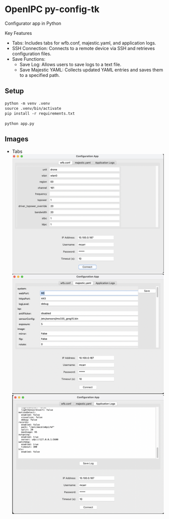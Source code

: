 # OpenIPC py-config-tk

Configurator app in Python

Key Features
* Tabs: Includes tabs for wfb.conf, majestic.yaml, and application logs.
* SSH Connection: Connects to a remote device via SSH and retrieves configuration files.
* Save Functions:
    * Save Log: Allows users to save logs to a text file.
    * Save Majestic YAML: Collects updated YAML entries and saves them to a specified path.

## Setup
```
python -m venv .venv
source .venv/bin/activate 
pip install -r requirements.txt

python app.py
```


## Images
* Tabs
![WFB](images/tab-wfb.png)
![Majestic](images/tab-majestic.png)
![Log](images/tab-logs.png)